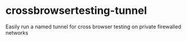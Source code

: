 # crossbrowsertesting-tunnel
Easily run a named tunnel for cross browser testing on private firewalled networks
